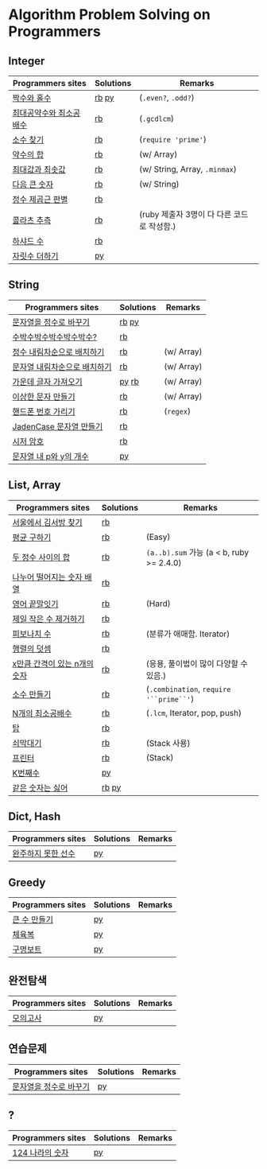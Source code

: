 # Algorithm Problem Solving on Programmers


## Integer
| Programmers sites | Solutions | Remarks |
| ---- | ---- | ----|
| [짝수와 홀수](https://programmers.co.kr/learn/courses/30/lessons/12937?language=python3) | [rb](solutions/rb/30-12937.rb) [py](solutions/py/30-12937.py) | (`.even?`, `.odd?`) | 
| [최대공약수와 최소공배수](https://programmers.co.kr/learn/courses/30/lessons/12940?language=python3) | [rb](solutions/rb/30-12940.rb) | (`.gcdlcm`) |
| [소수 찾기](https://programmers.co.kr/learn/courses/30/lessons/12921?language=python3) | [rb](solutions/rb/30-12921.rb) | (`require 'prime'`) |
| [약수의 합](https://programmers.co.kr/learn/courses/30/lessons/12928?language=python3) | [rb](solutions/rb/30-12928.rb) | (w/ Array) |
| [최대값과 최솟값](https://programmers.co.kr/learn/courses/30/lessons/12939?language=python3) | [rb](solutions/rb/30-12939.rb) | (w/ String, Array, `.minmax`) |
| [다음 큰 숫자](https://programmers.co.kr/learn/courses/30/lessons/12911?language=python3) | [rb](solutions/rb/30-12911.rb) | (w/ String) |
| [정수 제곱근 판별](https://programmers.co.kr/learn/courses/30/lessons/12934?language=python3) | [rb](solutions/rb/30-12934.rb) | |
| [콜라츠 추측](https://programmers.co.kr/learn/courses/30/lessons/12943?language=python3) | [rb](solutions/rb/30-12943.rb) | (ruby 제출자 3명이 다 다른 코드로 작성함.) |
| [하샤드 수](https://programmers.co.kr/learn/courses/30/lessons/12947?language=python3) | [rb](solutions/rb/30-12947.rb) | |
| [자릿수 더하기](https://programmers.co.kr/learn/courses/30/lessons/12931?language=python3) | [py](solutions/py/30-12931.py) | |


## String
| Programmers sites | Solutions | Remarks |
| ---- | ---- | ----|
| [문자열을 정수로 바꾸기](https://programmers.co.kr/learn/courses/30/lessons/12925?language=python3) | [rb](solutions/rb/30-12925.rb) [py](solutions/py/30-12925.py) | |
| [수박수박수박수박수박수?](https://programmers.co.kr/learn/courses/30/lessons/12922?language=python3) | [rb](solutions/rb/30-12922.rb) | |
| [정수 내림차순으로 배치하기](https://programmers.co.kr/learn/courses/30/lessons/12933?language=python3) | [rb](solutions/rb/30-12933.rb) | (w/ Array) |
| [문자열 내림차순으로 배치하기](https://programmers.co.kr/learn/courses/30/lessons/12917?language=python3) | [rb](solutions/rb/30-12907.rb) | (w/ Array) |
| [가운데 글자 가져오기](https://programmers.co.kr/learn/courses/30/lessons/12903?language=python3) | [py](solutions/py/30-12903.py) [rb](solutions/rb/30-12903.rb) | (w/ Array) |
| [이상한 문자 만들기](https://programmers.co.kr/learn/courses/30/lessons/12930?language=python3) | [rb](solutions/rb/30-12930.rb) | (w/ Array) |
| [핸드폰 번호 가리기](https://programmers.co.kr/learn/courses/30/lessons/12948?language=python3) | [rb](solutions/rb/30-12948.rb) | (`regex`) |
| [JadenCase 문자열 만들기](https://programmers.co.kr/learn/courses/30/lessons/12951?language=python3) | [rb](solutions/rb/30-12951.rb) | |
| [시저 암호](https://programmers.co.kr/learn/courses/30/lessons/12926?language=python3) | [rb](solutions/rb/30-12926.rb) | |
| [문자열 내 p와 y의 개수](https://programmers.co.kr/learn/courses/30/lessons/12916?language=python3) | [py](solutions/py/30-12916.rb) | |


## List, Array
| Programmers sites | Solutions | Remarks |
| ---- | ---- | ----|
| [서울에서 김서방 찾기](https://programmers.co.kr/learn/courses/30/lessons/12919?language=python3) | [rb](solutions/rb/30-12919.rb) | |
| [평균 구하기](https://programmers.co.kr/learn/courses/30/lessons/12944?language=python3) | [rb](solutions/rb/30-12944.rb) | (Easy) |
| [두 정수 사이의 합](https://programmers.co.kr/learn/courses/30/lessons/12912?language=python3) | [rb](solutions/rb/30-12912.rb) | `(a..b).sum` 가능 (a < b, ruby >= 2.4.0) | 
| [나누어 떨어지는 숫자 배열](https://programmers.co.kr/learn/courses/30/lessons/12910?language=python3) | [rb](solutions/rb/30-12910.rb) | |
| [영어 끝말잇기](https://programmers.co.kr/learn/courses/30/lessons/12981?language=python3) | [rb](solutions/rb/30-12981.rb) | (Hard) |
| [제일 작은 수 제거하기](https://programmers.co.kr/learn/courses/30/lessons/12935?language=python3) | [rb](solutions/rb/30-12935.rb) |
| [피보나치 수](https://programmers.co.kr/learn/courses/30/lessons/12945?language=python3) | [rb](solutions/rb/30-12945.rb) | (분류가 애매함. Iterator) |
| [행렬의 덧셈](https://programmers.co.kr/learn/courses/30/lessons/12950?language=python3) | [rb](solutions/rb/30-12950.rb) | |
| [x만큼 간격이 있는 n개의 숫자](https://programmers.co.kr/learn/courses/30/lessons/12954?language=python3) | [rb](solutions/rb/30-12954.rb) | (응용, 풀이법이 많이 다양할 수 있음.) |
| [소수 만들기](https://programmers.co.kr/learn/courses/30/lessons/12977?language=python3) | [rb](solutions/rb/30-12977.rb) | (`.combination`, `require` `'``prime``'`) |
| [N개의 최소공배수](https://programmers.co.kr/learn/courses/30/lessons/12953?language=python3) | [rb](solutions/rb/30-12953.rb) | (`.lcm`, Iterator, pop, push) |
| [탑](https://programmers.co.kr/learn/courses/30/lessons/42588?language=python3) | [rb](solutions/rb/30-42588.rb) | |
| [쇠막대기](https://programmers.co.kr/learn/courses/30/lessons/42585?language=python3) | [rb](solutions/rb/30-42585.rb) | (Stack 사용) |
| [프린터](https://programmers.co.kr/learn/courses/30/lessons/42587?language=python3) | [rb](solutions/rb/30-42587.rb) | (Stack) |
| [K번째수](https://programmers.co.kr/learn/courses/30/lessons/42748?language=python3) | [py](solutions/py/30-42748.py) | |
| [같은 숫자는 싫어](https://programmers.co.kr/learn/courses/30/lessons/12906?language=python3) | [rb](solutions/rb/30-12906.rb) [py](solutions/py/30-12906.py) | |


## Dict, Hash
| Programmers sites | Solutions | Remarks |
| ---- | ---- | ----|
| [완주하지 못한 선수](https://programmers.co.kr/learn/courses/30/lessons/42576?language=python3) | [py](solutions/py/30-42576.py) | |


## Greedy

| Programmers sites | Solutions | Remarks |
| ---- | ---- | ----|
| [큰 수 만들기](https://programmers.co.kr/learn/courses/30/lessons/42883?language=python3) | [py](solutions/py/30-42883.py) | |
| [체육복](https://programmers.co.kr/learn/courses/30/lessons/42862?language=python3) | [py](solutions/py/30-42862.py) | |
| [구명보트](https://programmers.co.kr/learn/courses/30/lessons/42885?language=python3) | [py](solutions/py/30-42885.py) | |


## 완전탐색

| Programmers sites | Solutions | Remarks |
| ---- | ---- | ----|
| [모의고사](https://programmers.co.kr/learn/courses/30/lessons/42840?language=python3) | [py](solutions/py/30-42840.py) | |


## 연습문제
| Programmers sites | Solutions | Remarks |
| ---- | ---- | ----|
| [문자열을 정수로 바꾸기](https://programmers.co.kr/learn/courses/30/lessons/12925?language=python3) | [py](solutions/py/30-12925.py) | |


## ?

| Programmers sites | Solutions | Remarks |
| ---- | ---- | ----|
| [124 나라의 숫자](https://programmers.co.kr/learn/courses/30/lessons/12899?language=python3) | [py](solutions/py/30-12899.py) | |
